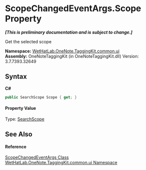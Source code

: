 # ScopeChangedEventArgs.Scope Property 
 _**\[This is preliminary documentation and is subject to change.\]**_

Get the selected scope

**Namespace:**&nbsp;<a href="043a9407-ac38-b3ac-7348-a6090af495ad.md">WetHatLab.OneNote.TaggingKit.common.ui</a><br />**Assembly:**&nbsp;OneNoteTaggingKit (in OneNoteTaggingKit.dll) Version: 3.7.7393.32649

## Syntax

**C#**<br />
``` C#
public SearchScope Scope { get; }
```


#### Property Value
Type: <a href="4760e4a7-2567-13e1-859f-377774327115.md">SearchScope</a>

## See Also


#### Reference
<a href="0ed6b2b0-d167-21b2-6d58-93d82ec7037b.md">ScopeChangedEventArgs Class</a><br /><a href="043a9407-ac38-b3ac-7348-a6090af495ad.md">WetHatLab.OneNote.TaggingKit.common.ui Namespace</a><br />